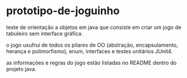 # prototipo-de-joguinho
teste de orientação a objetos em java que consiste em criar um jogo de tabuleiro sem interface gráfica.

o jogo usufrui de todos os pilares de OO (abstração, encapsulamento, herança e polimorfismo), enum, interfaces e testes unitários JUnit4.

as informações e regras do jogo estão listadas no README dentro do projeto java.
